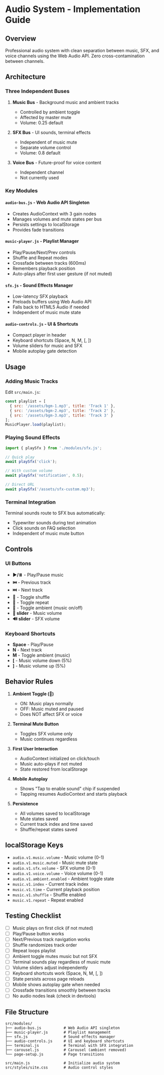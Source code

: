 # Audio System - Implementation Guide

## Overview

Professional audio system with clean separation between music, SFX, and voice channels using the Web Audio API. Zero cross-contamination between channels.

## Architecture

### Three Independent Buses

1. **Music Bus** - Background music and ambient tracks
   - Controlled by ambient toggle
   - Affected by master mute
   - Volume: 0.25 default

2. **SFX Bus** - UI sounds, terminal effects
   - Independent of music mute
   - Separate volume control
   - Volume: 0.8 default

3. **Voice Bus** - Future-proof for voice content
   - Independent channel
   - Not currently used

### Key Modules

#### `audio-bus.js` - Web Audio API Singleton
- Creates AudioContext with 3 gain nodes
- Manages volumes and mute states per bus
- Persists settings to localStorage
- Provides fade transitions

#### `music-player.js` - Playlist Manager
- Play/Pause/Next/Prev controls
- Shuffle and Repeat modes
- Crossfade between tracks (600ms)
- Remembers playback position
- Auto-plays after first user gesture (if not muted)

#### `sfx.js` - Sound Effects Manager
- Low-latency SFX playback
- Preloads buffers using Web Audio API
- Falls back to HTML5 Audio if needed
- Independent of music mute state

#### `audio-controls.js` - UI & Shortcuts
- Compact player in header
- Keyboard shortcuts (Space, N, M, [, ])
- Volume sliders for music and SFX
- Mobile autoplay gate detection

## Usage

### Adding Music Tracks

Edit `src/main.js`:

```javascript
const playlist = [
  { src: '/assets/bgm-1.mp3', title: 'Track 1' },
  { src: '/assets/bgm-2.mp3', title: 'Track 2' },
  { src: '/assets/bgm-3.mp3', title: 'Track 3' }
];
MusicPlayer.load(playlist);
```

### Playing Sound Effects

```javascript
import { playSfx } from './modules/sfx.js';

// Quick play
await playSfx('click');

// With custom volume
await playSfx('notification', 0.5);

// Direct URL
await playSfx('/assets/sfx-custom.mp3');
```

### Terminal Integration

Terminal sounds route to SFX bus automatically:
- Typewriter sounds during text animation
- Click sounds on FAQ selection
- Independent of music mute button

## Controls

### UI Buttons
- **▶️/⏸️** - Play/Pause music
- **⏮️** - Previous track
- **⏭️** - Next track
- **🔀** - Toggle shuffle
- **🔁** - Toggle repeat
- **🌿** - Toggle ambient (music on/off)
- **🎵 slider** - Music volume
- **🔊 slider** - SFX volume

### Keyboard Shortcuts
- **Space** - Play/Pause
- **N** - Next track
- **M** - Toggle ambient (music)
- **[** - Music volume down (5%)
- **]** - Music volume up (5%)

## Behavior Rules

1. **Ambient Toggle (🌿)**
   - ON: Music plays normally
   - OFF: Music muted and paused
   - Does NOT affect SFX or voice

2. **Terminal Mute Button**
   - Toggles SFX volume only
   - Music continues regardless

3. **First User Interaction**
   - AudioContext initialized on click/touch
   - Music auto-plays if not muted
   - State restored from localStorage

4. **Mobile Autoplay**
   - Shows "Tap to enable sound" chip if suspended
   - Tapping resumes AudioContext and starts playback

5. **Persistence**
   - All volumes saved to localStorage
   - Mute states saved
   - Current track index and time saved
   - Shuffle/repeat states saved

## localStorage Keys

- `audio.v1.music.volume` - Music volume (0-1)
- `audio.v1.music.muted` - Music mute state
- `audio.v1.sfx.volume` - SFX volume (0-1)
- `audio.v1.voice.volume` - Voice volume (0-1)
- `audio.v1.ambient.enabled` - Ambient toggle state
- `music.v1.index` - Current track index
- `music.v1.time` - Current playback position
- `music.v1.shuffle` - Shuffle enabled
- `music.v1.repeat` - Repeat enabled

## Testing Checklist

- [ ] Music plays on first click (if not muted)
- [ ] Play/Pause button works
- [ ] Next/Previous track navigation works
- [ ] Shuffle randomizes track order
- [ ] Repeat loops playlist
- [ ] Ambient toggle mutes music but not SFX
- [ ] Terminal sounds play regardless of music mute
- [ ] Volume sliders adjust independently
- [ ] Keyboard shortcuts work (Space, N, M, [, ])
- [ ] State persists across page reloads
- [ ] Mobile shows autoplay gate when needed
- [ ] Crossfade transitions smoothly between tracks
- [ ] No audio nodes leak (check in devtools)

## File Structure

```
src/modules/
├── audio-bus.js          # Web Audio API singleton
├── music-player.js       # Playlist management
├── sfx.js                # Sound effects manager
├── audio-controls.js     # UI and keyboard shortcuts
├── terminal.js           # Terminal with SFX integration
├── carousel.js           # Carousel (ambient removed)
└── page-setup.js         # Page transitions

src/main.js               # Initialize audio system
src/styles/site.css       # Audio control styles
